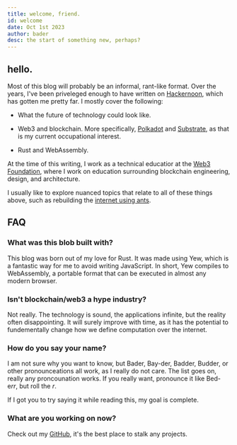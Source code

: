 ```yaml
---
title: welcome, friend.
id: welcome
date: Oct 1st 2023
author: bader
desc: the start of something new, perhaps?
---
```


## hello.

Most of this blog will probably be an informal, rant-like format.  Over the years, I've been priveleged enough to have written on [Hackernoon](https://hackernoon.com/u/anormaljourney), which has gotten me pretty far.  I mostly cover the following:

- What the future of technology could look like.

- Web3 and blockchain.  More specifically, [Polkadot](https://polkadot.network) and [Substrate](https://substrate.io), as that is my current occupational interest.

- Rust and WebAssembly.

At the time of this writing, I work as a technical educatior at the [Web3 Foundation](https://web3.foundation), where I work on education surrounding blockchain engineering, design, and architecture.

I usually like to explore nuanced topics that relate to all of these things above, such as rebuilding the [internet using ants](https://hackernoon.com/reinventing-the-internet-welcome-to-the-antinet-bog001).

## FAQ

### What was this blob built with?

This blog was born out of my love for Rust.  It was made using Yew, which is a fantastic way for me to avoid writing JavaScript.  In short, Yew compiles to WebAssembly, a portable format that can be executed in almost any modern browser.

### Isn't blockchain/web3 a hype industry?

 Not really.  The technology is sound, the applications infinite, but the reality often disappointing.  It will surely improve with time, as it has the potential to fundementally change how we define computation over the internet.

 ### How do you say your name?

 I am not sure why you want to know, but Bader, Bay-der, Badder, Budder, or other pronounceations all work, as I really do not care. The list goes on,   really any proncounation works.  If you really want, pronounce it like Bed-e*rr*, but roll the _r_.

 If I got you to try saying it while reading this, my goal is complete.

  ### What are you working on now?

  Check out my [GitHub](https://github.com/CrackTheCode016), it's the best place to stalk any projects.
